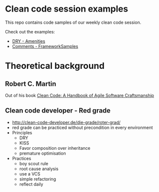 # Clean code session examples

This repo contains code samples of our weekly clean code session.

Check out the examples:
- [DRY - Amenities](DRY/Amenities)
- [Comments - FrameworkSamples](Comments/FrameworkSamples)

# Theoretical background

## Robert C. Martin
Out of his book
[Clean Code: A Handbook of Agile Software Craftsmanship](http://www.amazon.com/Clean-Code-Handbook-Software-Craftsmanship/dp/0132350882)

## Clean code developer - Red grade
- http://clean-code-developer.de/die-grade/roter-grad/
- red grade can be practiced without precondition in every environment
- Principles
    - DRY
    - KISS
    - Favor composition over inheritance
    - premature optimisation
- Practices
    - boy scout rule
    - root cause analysis
    - use a VCS
    - simple refactoring
    - reflect daily

